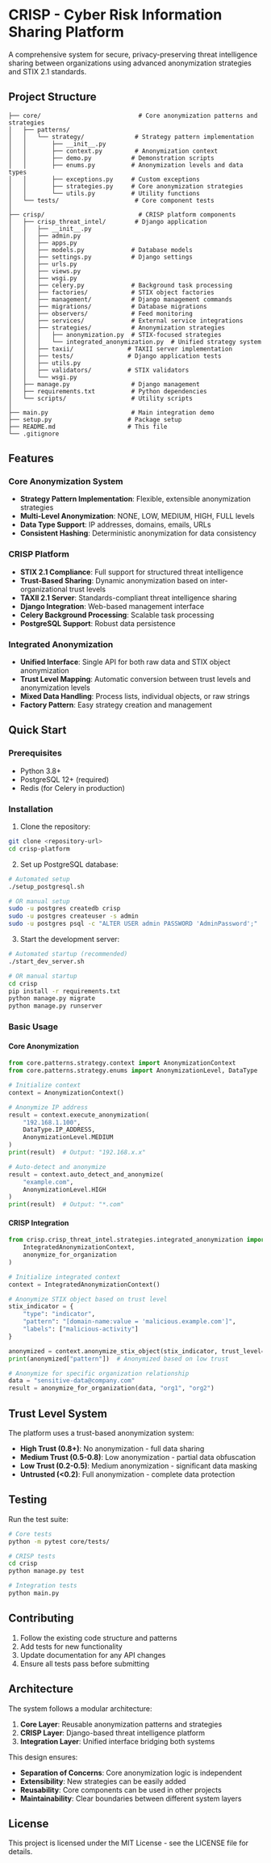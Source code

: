 # CRISP - Cyber Risk Information Sharing Platform

A comprehensive system for secure, privacy-preserving threat intelligence sharing between organizations using advanced anonymization strategies and STIX 2.1 standards.

## Project Structure

```
├── core/                           # Core anonymization patterns and strategies
│   ├── patterns/
│   │   └── strategy/              # Strategy pattern implementation
│   │       ├── __init__.py
│   │       ├── context.py         # Anonymization context
│   │       ├── demo.py           # Demonstration scripts
│   │       ├── enums.py          # Anonymization levels and data types
│   │       ├── exceptions.py     # Custom exceptions
│   │       ├── strategies.py     # Core anonymization strategies
│   │       └── utils.py          # Utility functions
│   └── tests/                     # Core component tests
│
├── crisp/                          # CRISP platform components
│   ├── crisp_threat_intel/        # Django application
│   │   ├── __init__.py
│   │   ├── admin.py
│   │   ├── apps.py
│   │   ├── models.py             # Database models
│   │   ├── settings.py           # Django settings
│   │   ├── urls.py
│   │   ├── views.py
│   │   ├── wsgi.py
│   │   ├── celery.py             # Background task processing
│   │   ├── factories/            # STIX object factories
│   │   ├── management/           # Django management commands
│   │   ├── migrations/           # Database migrations
│   │   ├── observers/            # Feed monitoring
│   │   ├── services/             # External service integrations
│   │   ├── strategies/           # Anonymization strategies
│   │   │   ├── anonymization.py  # STIX-focused strategies
│   │   │   └── integrated_anonymization.py  # Unified strategy system
│   │   ├── taxii/               # TAXII server implementation
│   │   ├── tests/               # Django application tests
│   │   ├── utils.py
│   │   ├── validators/          # STIX validators
│   │   └── wsgi.py
│   ├── manage.py                 # Django management
│   ├── requirements.txt          # Python dependencies
│   └── scripts/                  # Utility scripts
│
├── main.py                       # Main integration demo
├── setup.py                     # Package setup
├── README.md                    # This file
└── .gitignore
```

## Features

### Core Anonymization System
- **Strategy Pattern Implementation**: Flexible, extensible anonymization strategies
- **Multi-Level Anonymization**: NONE, LOW, MEDIUM, HIGH, FULL levels
- **Data Type Support**: IP addresses, domains, emails, URLs
- **Consistent Hashing**: Deterministic anonymization for data consistency

### CRISP Platform
- **STIX 2.1 Compliance**: Full support for structured threat intelligence
- **Trust-Based Sharing**: Dynamic anonymization based on inter-organizational trust levels
- **TAXII 2.1 Server**: Standards-compliant threat intelligence sharing
- **Django Integration**: Web-based management interface
- **Celery Background Processing**: Scalable task processing
- **PostgreSQL Support**: Robust data persistence

### Integrated Anonymization
- **Unified Interface**: Single API for both raw data and STIX object anonymization
- **Trust Level Mapping**: Automatic conversion between trust levels and anonymization levels
- **Mixed Data Handling**: Process lists, individual objects, or raw strings
- **Factory Pattern**: Easy strategy creation and management

## Quick Start

### Prerequisites
- Python 3.8+
- PostgreSQL 12+ (required)
- Redis (for Celery in production)

### Installation

1. Clone the repository:
```bash
git clone <repository-url>
cd crisp-platform
```

2. Set up PostgreSQL database:
```bash
# Automated setup
./setup_postgresql.sh

# OR manual setup
sudo -u postgres createdb crisp
sudo -u postgres createuser -s admin
sudo -u postgres psql -c "ALTER USER admin PASSWORD 'AdminPassword';"
```

3. Start the development server:
```bash
# Automated startup (recommended)
./start_dev_server.sh

# OR manual startup
cd crisp
pip install -r requirements.txt
python manage.py migrate
python manage.py runserver
```

### Basic Usage

#### Core Anonymization
```python
from core.patterns.strategy.context import AnonymizationContext
from core.patterns.strategy.enums import AnonymizationLevel, DataType

# Initialize context
context = AnonymizationContext()

# Anonymize IP address
result = context.execute_anonymization(
    "192.168.1.100", 
    DataType.IP_ADDRESS, 
    AnonymizationLevel.MEDIUM
)
print(result)  # Output: "192.168.x.x"

# Auto-detect and anonymize
result = context.auto_detect_and_anonymize(
    "example.com", 
    AnonymizationLevel.HIGH
)
print(result)  # Output: "*.com"
```

#### CRISP Integration
```python
from crisp.crisp_threat_intel.strategies.integrated_anonymization import (
    IntegratedAnonymizationContext,
    anonymize_for_organization
)

# Initialize integrated context
context = IntegratedAnonymizationContext()

# Anonymize STIX object based on trust level
stix_indicator = {
    "type": "indicator",
    "pattern": "[domain-name:value = 'malicious.example.com']",
    "labels": ["malicious-activity"]
}

anonymized = context.anonymize_stix_object(stix_indicator, trust_level=0.3)
print(anonymized["pattern"])  # Anonymized based on low trust

# Anonymize for specific organization relationship
data = "sensitive-data@company.com"
result = anonymize_for_organization(data, "org1", "org2")
```

## Trust Level System

The platform uses a trust-based anonymization system:

- **High Trust (0.8+)**: No anonymization - full data sharing
- **Medium Trust (0.5-0.8)**: Low anonymization - partial data obfuscation
- **Low Trust (0.2-0.5)**: Medium anonymization - significant data masking
- **Untrusted (<0.2)**: Full anonymization - complete data protection

## Testing

Run the test suite:

```bash
# Core tests
python -m pytest core/tests/

# CRISP tests
cd crisp
python manage.py test

# Integration tests
python main.py
```

## Contributing

1. Follow the existing code structure and patterns
2. Add tests for new functionality
3. Update documentation for any API changes
4. Ensure all tests pass before submitting

## Architecture

The system follows a modular architecture:

1. **Core Layer**: Reusable anonymization patterns and strategies
2. **CRISP Layer**: Django-based threat intelligence platform
3. **Integration Layer**: Unified interface bridging both systems

This design ensures:
- **Separation of Concerns**: Core anonymization logic is independent
- **Extensibility**: New strategies can be easily added
- **Reusability**: Core components can be used in other projects
- **Maintainability**: Clear boundaries between different system layers

## License

This project is licensed under the MIT License - see the LICENSE file for details.